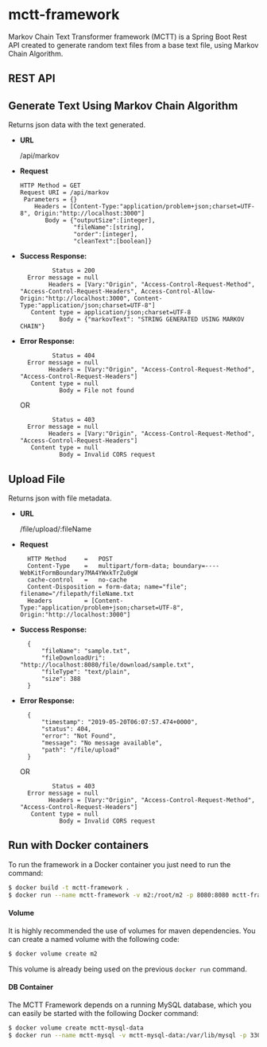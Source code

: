 # mctt-framework

Markov Chain Text Transformer framework (MCTT) is a Spring Boot Rest API created to generate random text files from a base text 
file, using Markov Chain Algorithm.

## REST API

**Generate Text Using Markov Chain Algorithm**
----
  Returns json data with the text generated.

* **URL**

  /api/markov
  
* **Request**

      HTTP Method = GET
      Request URI = /api/markov
       Parameters = {}          
          Headers = [Content-Type:"application/problem+json;charset=UTF-8", Origin:"http://localhost:3000"]
             Body = {"outputSize":[integer],
                     "fileName":[string],
                     "order":[integer],
                     "cleanText":[boolean]}

* **Success Response:**

               Status = 200
        Error message = null
              Headers = [Vary:"Origin", "Access-Control-Request-Method", "Access-Control-Request-Headers", Access-Control-Allow-Origin:"http://localhost:3000", Content-Type:"application/json;charset=UTF-8"]
         Content type = application/json;charset=UTF-8
                 Body = {"markovText": "STRING GENERATED USING MARKOV CHAIN"}
 
* **Error Response:**

               Status = 404
        Error message = null
              Headers = [Vary:"Origin", "Access-Control-Request-Method", "Access-Control-Request-Headers"]
         Content type = null
                 Body = File not found

  OR

               Status = 403
        Error message = null
              Headers = [Vary:"Origin", "Access-Control-Request-Method", "Access-Control-Request-Headers"]
         Content type = null
                 Body = Invalid CORS request

**Upload File**
----
  Returns json with file metadata.

* **URL**

  /file/upload/:fileName
  
* **Request**

        HTTP Method     =   POST
        Content-Type    =   multipart/form-data; boundary=----WebKitFormBoundary7MA4YWxkTrZu0gW
        cache-control   =   no-cache
        Content-Disposition = form-data; name="file"; filename="/filepath/fileName.txt
        Headers         = [Content-Type:"application/problem+json;charset=UTF-8", Origin:"http://localhost:3000"]


* **Success Response:**

        {
            "fileName": "sample.txt",
            "fileDownloadUri": "http://localhost:8080/file/download/sample.txt",
            "fileType": "text/plain",
            "size": 388
        }
 
* **Error Response:**

        {
            "timestamp": "2019-05-20T06:07:57.474+0000",
            "status": 404,
            "error": "Not Found",
            "message": "No message available",
            "path": "/file/upload"
        }

  OR

               Status = 403
        Error message = null
              Headers = [Vary:"Origin", "Access-Control-Request-Method", "Access-Control-Request-Headers"]
         Content type = null
                 Body = Invalid CORS request


## Run with Docker containers

To run the framework in a Docker container you just need to run the command:

```sh
$ docker build -t mctt-framework .
$ docker run --name mctt-framework -v m2:/root/m2 -p 8080:8080 mctt-framework
```

#### Volume

It is highly recommended the use of volumes for maven dependencies. You can create a named volume with the following code:

```sh
$ docker volume create m2
```

This volume is already being used on the previous `docker run` command.

#### DB Container

The MCTT Framework depends on a running MySQL database, which you can easily be started with the following Docker command:

```sh
$ docker volume create mctt-mysql-data
$ docker run --name mctt-mysql -v mctt-mysql-data:/var/lib/mysql -p 3306:3306 -e MYSQL_ROOT_PASSWORD=animallogic -e MYSQL_DATABASE=animallogic -e MYSQL_USER=admin -e MYSQL_PASSWORD=animallogic -d mysql:5.7
```